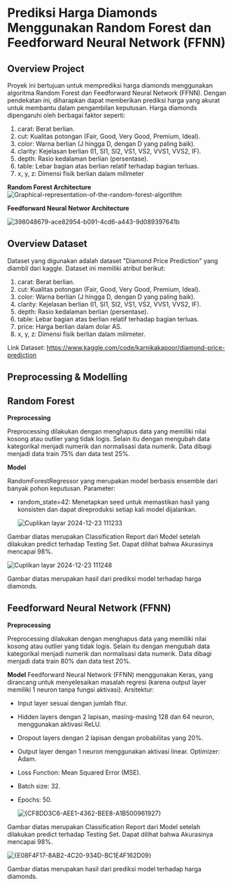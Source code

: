 # Prediksi Harga Diamonds Menggunakan Random Forest dan Feedforward Neural Network (FFNN)
## Overview Project
Proyek ini bertujuan untuk memprediksi harga diamonds menggunakan algoritma Random Forest dan Feedforward Neural Network (FFNN). Dengan pendekatan ini, diharapkan dapat memberikan prediksi harga yang akurat untuk membantu dalam pengambilan keputusan. Harga diamonds dipengaruhi oleh berbagai faktor seperti:
1. carat: Berat berlian.
2. cut: Kualitas potongan (Fair, Good, Very Good, Premium, Ideal).
3. color: Warna berlian (J hingga D, dengan D yang paling baik).
4. clarity: Kejelasan berlian (I1, SI1, SI2, VS1, VS2, VVS1, VVS2, IF).
5. depth: Rasio kedalaman berlian (persentase).
6. table: Lebar bagian atas berlian relatif terhadap bagian terluas.
7. x, y, z: Dimensi fisik berlian dalam milimeter

**Random Forest Architecture**
![Graphical-representation-of-the-random-forest-algorithm](https://github.com/user-attachments/assets/616b8f68-a49b-4092-924a-609dfeebc806)

**Feedforward Neural Networ Architecture**

![398048679-ace82954-b091-4cd6-a443-9d089397641b](https://github.com/user-attachments/assets/7bc8e33c-39eb-49c4-99cf-5cd55fded4f4)

## Overview Dataset
Dataset yang digunakan adalah dataset "Diamond Price Prediction" yang diambil dari kaggle. Dataset ini memiliki atribut berikut:
1. carat: Berat berlian.
2. cut: Kualitas potongan (Fair, Good, Very Good, Premium, Ideal).
3. color: Warna berlian (J hingga D, dengan D yang paling baik).
4. clarity: Kejelasan berlian (I1, SI1, SI2, VS1, VS2, VVS1, VVS2, IF).
5. depth: Rasio kedalaman berlian (persentase).
6. table: Lebar bagian atas berlian relatif terhadap bagian terluas.
7. price: Harga berlian dalam dolar AS.
8. x, y, z: Dimensi fisik berlian dalam milimeter.

Link Dataset: https://www.kaggle.com/code/karnikakapoor/diamond-price-prediction

## Preprocessing & Modelling
## Random Forest
**Preprocessing**

Preprocessing dilakukan dengan menghapus data yang memiliki nilai kosong atau outlier yang tidak logis. Selain itu dengan mengubah data kategorikal menjadi numerik dan normalisasi data numerik. Data dibagi menjadi data train 75% dan data test 25%.

**Model**

RandomForestRegressor yang merupakan model berbasis ensemble dari banyak pohon keputusan.
Parameter:
- random_state=42: Menetapkan seed untuk memastikan hasil yang konsisten dan dapat direproduksi setiap kali model dijalankan.

  ![Cuplikan layar 2024-12-23 111233](https://github.com/user-attachments/assets/9e8795b6-56d3-4498-b8aa-44bb753a1ebd)

Gambar diatas merupakan Classification Report dari Model setelah dilakukan predict terhadap Testing Set. Dapat dilihat bahwa Akurasinya mencapai 98%.

![Cuplikan layar 2024-12-23 111248](https://github.com/user-attachments/assets/110bccc3-640a-4ee7-95a5-dfcc51d0971a)

Gambar diatas merupakan hasil dari prediksi model terhadap harga diamonds.

## Feedforward Neural Network (FFNN)
**Preprocessing**

Preprocessing dilakukan dengan menghapus data yang memiliki nilai kosong atau outlier yang tidak logis. Selain itu dengan mengubah data kategorikal menjadi numerik dan normalisasi data numerik. Data dibagi menjadi data train 80% dan data test 20%.

**Model**
Feedforward Neural Network (FFNN) menggunakan Keras, yang dirancang untuk menyelesaikan masalah regresi (karena output layer memiliki 1 neuron tanpa fungsi aktivasi). 
Arsitektur:
- Input layer sesuai dengan jumlah fitur.
- Hidden layers dengan 2 lapisan, masing-masing 128 dan 64 neuron, menggunakan aktivasi ReLU.
- Dropout layers dengan 2 lapisan dengan probabilitas yang 20%.
- Output layer dengan 1 neuron menggunakan aktivasi linear.
Optimizer: Adam.
- Loss Function: Mean Squared Error (MSE).
- Batch size: 32.
- Epochs: 50.

  ![{CF8DD3C6-AEE1-4362-BEE8-A1B500961927}](https://github.com/user-attachments/assets/4b771b3a-005f-4b98-877c-988cb3e1c160)

Gambar diatas merupakan Classification Report dari Model setelah dilakukan predict terhadap Testing Set. Dapat dilihat bahwa Akurasinya mencapai 98%.

  ![{E08F4F17-8AB2-4C20-934D-BC1E4F162D09}](https://github.com/user-attachments/assets/3d2641f6-4578-42a1-8c89-42173af9979a)

Gambar diatas merupakan hasil dari prediksi model terhadap harga diamonds.
